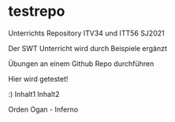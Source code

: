 # testrepo
Unterrichts Repository ITV34 und ITT56 SJ2021

Der SWT Unterricht wird durch Beispiele ergänzt

Übungen an einem Github Repo durchführen


Hier wird getestet!

:)
Inhalt1 
Inhalt2


Orden Ogan - Inferno
